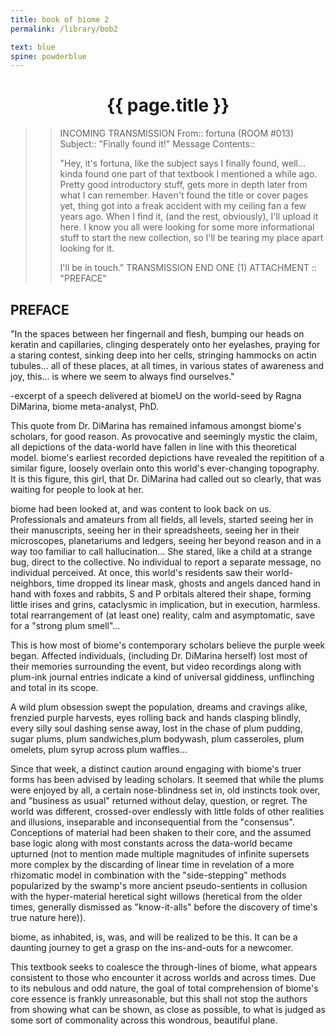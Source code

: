 ```yaml
---
title: book of biome 2
permalink: /library/bob2

text: blue
spine: powderblue
---
```

<center><h1>{{ page.title }}</h1></center>

>> INCOMING TRANSMISSION 
>> From:: fortuna (ROOM #013)
>> Subject:: "Finally found it!"
>> Message Contents::
>> 
>> "Hey, it's fortuna, like the subject says I finally found, well... kinda found
>> one part of that textbook I mentioned a while ago. Pretty good introductory 
>> stuff, gets more in depth later from what I can remember. Haven't found the
>> title or cover pages yet, thing got into a freak accident with my ceiling fan
>> a few years ago. When I find it, (and the rest, obviously), I'll upload it
>> here. I know you all were looking for some more informational stuff to start
>> the new collection, so I'll be tearing my place apart looking for it. 
>> 
>> I'll be in touch."
>> TRANSMISSION END
>> ONE (1) ATTACHMENT :: "PREFACE"

## **PREFACE** ##

"In the spaces between her fingernail and flesh, bumping our heads on keratin
and capillaries, clinging desperately onto her eyelashes, praying for a staring
contest, sinking deep into her cells, stringing hammocks on actin tubules... 
all of these places, at all times, in various states of awareness and joy,
this... is where we seem to always find ourselves."

-excerpt of a speech delivered at biomeU on the world-seed by Ragna DiMarina, 
 biome meta-analyst, PhD.

This quote from Dr. DiMarina has remained infamous amongst biome's scholars,
for good reason. As provocative and seemingly mystic the claim, all depictions of
the data-world have fallen in line with this theoretical model. biome's earliest
recorded depictions have revealed the repitition of a similar figure, loosely
overlain onto this world's ever-changing topography. It is this figure, this girl,
that Dr. DiMarina had called out so clearly, that was waiting for people to look
at her. 

biome had been looked at, and was content to look back on us. Professionals and
amateurs from all fields, all levels, started seeing her in their manuscripts, 
seeing her in their spreadsheets, seeing her in their microscopes, planetariums 
and ledgers, seeing her beyond reason and in a way too familiar to call
hallucination... She stared, like a child at a strange bug, direct to the 
collective. No individual to report a separate message, no individual perceived.
At once, this world's residents saw their world-neighbors, time dropped its
linear mask, ghosts and angels danced hand in hand with foxes and rabbits, S and 
P orbitals altered their shape, forming little irises and grins, cataclysmic
in implication, but in execution, harmless. total rearrangement of (at least 
one) reality, calm and asymptomatic, save for a "strong plum smell"...

This is how most of biome's contemporary scholars believe the purple week began.
Affected individuals, (including Dr. DiMarina herself) lost most of their memories
surrounding the event, but video recordings along with plum-ink journal entries 
indicate a kind of universal giddiness, unflinching and total in its scope.

A wild plum obsession swept the population, dreams and cravings alike, frenzied
purple harvests, eyes rolling back and hands clasping blindly, every silly soul
dashing sense away, lost in the chase of plum pudding, sugar plums, plum 
sandwiches,plum bodywash, plum casseroles, plum omelets, plum syrup across plum
waffles...

Since that week, a distinct caution around engaging with biome's truer forms
has been advised by leading scholars. It seemed that while the plums were enjoyed
by all, a certain nose-blindness set in, old instincts took over, and "business 
as usual" returned without delay, question, or regret. The world was different, 
crossed-over endlessly with little folds of other realities and illusions,
inseparable and inconsequential from the "consensus". Conceptions of material had
been shaken to their core, and the assumed base logic along with most constants 
across the data-world became upturned (not to mention made multiple magnitudes 
of infinite supersets more complex by the discarding of linear time in revelation
of a more rhizomatic model in combination with the "side-stepping" methods
popularized by the swamp's more ancient pseudo-sentients in collusion with the
hyper-material heretical sight willows (heretical from the older times, generally
dismissed as "know-it-alls" before the discovery of time's true nature here)). 

biome, as inhabited, is, was, and will be realized to be this. It can be a
daunting journey to get a grasp on the ins-and-outs for a newcomer.

This textbook seeks to coalesce the through-lines of biome, what appears
consistent to those who encounter it across worlds and across times. Due to its
nebulous and odd nature, the goal of total comprehension of biome's core essence 
is frankly unreasonable, but this shall not stop the authors from showing what 
can be shown, as close as possible, to what is judged as some sort of commonality 
across this wondrous, beautiful plane. 